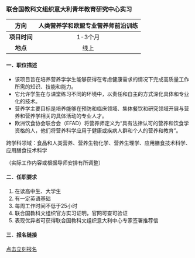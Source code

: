 ### 联合国教科文组织意大利青年教育研究中心实习


|  **方向**  | 人类营养学和欧盟专业营养师前沿训练 |
|:--------:|:------------:|
| **项目时间** |    1-3个月     |
|  **地点**  |      线上      |


#### 一．职位描述

- 该项目旨在培养营养学学生能够获得在考虑健康需求的情况下完成高质量工作所需的知识、技能和能力。
- 它允许学生在与课堂练习不同的环境中，以责任和自主的方式深化具体和专业化的技术。
- 营养学主要目标是培养能够在预防和临床领域、集体餐饮和研究领域开展与营养和营养学相关的具体活动的专业人才。
- 欧洲饮食协会联合会（EFAD）将营养师定义为“具有法律认可的营养和饮食学资格的人，他们将营养科学应用于健康或疾病人群和个人的营养和教育”。

跨学科领域：食品和人类营养、营养生物化学、营养生理学、应用膳食技术科学、应用膳食技术科学

（实际工作内容或根据导师安排有所调整）


#### 二．任职要求

1. 在读高中生、大学生
2. 有一定英语基础
3. 每周工作时间不低于25小时
4. 联合国教科文组织官方实习证明，官网可查可验证
5. 表现优异者可获得联合国教科文组织意大利中心专家签署推荐信


#### 三．报名链接
[点击立刻报名](https://ezygcyygfb.feishu.cn/share/base/form/shrcnyoWDn0NwQnTyfwrxo3XOnh)

